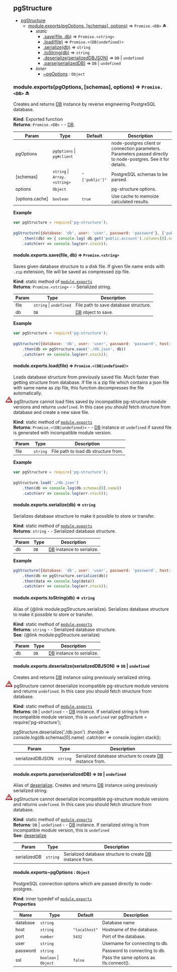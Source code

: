 <a name="module_pgStructure"></a>
## pgStructure

* [pgStructure](#module_pgStructure)
    * [module.exports(pgOptions, [schemas], options)](#exp_module_pgStructure--module.exports) ⇒ <code>Promise.&lt;DB&gt;</code> ⏏
        * _static_
            * [.save(file, db)](#module_pgStructure--module.exports.save) ⇒ <code>Promise.&lt;string&gt;</code>
            * [.load(file)](#module_pgStructure--module.exports.load) ⇒ <code>Promise.&lt;(DB\|undefined)&gt;</code>
            * [.serialize(db)](#module_pgStructure--module.exports.serialize) ⇒ <code>string</code>
            * [.toString(db)](#module_pgStructure--module.exports.toString) ⇒ <code>string</code>
            * [.deserialize(serializedDBJSON)](#module_pgStructure--module.exports.deserialize) ⇒ <code>DB</code> &#124; <code>undefined</code>
            * [.parse(serializedDB)](#module_pgStructure--module.exports.parse) ⇒ <code>DB</code> &#124; <code>undefined</code>
        * _inner_
            * [~pgOptions](#module_pgStructure--module.exports..pgOptions) : <code>Object</code>

<a name="exp_module_pgStructure--module.exports"></a>
### module.exports(pgOptions, [schemas], options) ⇒ <code>Promise.&lt;DB&gt;</code> ⏏
Creates and returns [DB](DB) instance by reverse engineering PostgreSQL database.

**Kind**: Exported function  
**Returns**: <code>Promise.&lt;DB&gt;</code> - - [DB](DB).  

| Param | Type | Default | Description |
| --- | --- | --- | --- |
| pgOptions | <code>pgOptions</code> &#124; <code>pg#client</code> |  | node-postgres client or connection parameters. Parameters passed directly to node-postgres. See it for details. |
| [schemas] | <code>string</code> &#124; <code>Array.&lt;string&gt;</code> | <code>&quot;[&#x27;public&#x27;]&quot;</code> | PostgreSQL schemas to be parsed. |
| options | <code>Object</code> |  | pg-structure options. |
| [options.cache] | <code>boolean</code> | <code>true</code> | Use cache to memoize calculated results. |

**Example**  
```js
var pgStructure = require('pg-structure');

pgStructure({database: 'db', user: 'user', password: 'password'}, ['public', 'other_schema'])
    .then((db) => { console.log( db.get('public.account').columns[0].name ); })
    .catch(err => console.log(err.stack));
```
<a name="module_pgStructure--module.exports.save"></a>
#### module.exports.save(file, db) ⇒ <code>Promise.&lt;string&gt;</code>
Saves given database structure to a disk file. If given file name ends with `.zip` extension, file will be saved as
compressed zip file.

**Kind**: static method of <code>[module.exports](#exp_module_pgStructure--module.exports)</code>  
**Returns**: <code>Promise.&lt;string&gt;</code> - - Serialized string.  

| Param | Type | Description |
| --- | --- | --- |
| file | <code>string</code> &#124; <code>undefined</code> | File path to save database structure. |
| db | <code>DB</code> | [DB](DB) object to save. |

**Example**  
```js
var pgStructure = require('pg-structure');

pgStructure({database: 'db', user: 'user', password: 'password', host: 'localhost', port: 5432}, ['public', 'other_schema'])
    .then(db => pgStructure.save('./db.json', db))
    .catch(err => console.log(err.stack));
```
<a name="module_pgStructure--module.exports.load"></a>
#### module.exports.load(file) ⇒ <code>Promise.&lt;(DB\|undefined)&gt;</code>
Loads database structure from previously saved file. Much faster than getting structure from database.
If file is a zip file which contains a json file with same name as zip file, this function decompresses the file
automatically.<br/>
<img src="../../images/warning-24.png" style="margin-left: -26px;"> pgStructure cannot
load files saved by incompatible pg-structure module versions and returns `undefined`. In this case you should
fetch structure from database and create a new save file.

**Kind**: static method of <code>[module.exports](#exp_module_pgStructure--module.exports)</code>  
**Returns**: <code>Promise.&lt;(DB\|undefined)&gt;</code> - - [DB](DB) instance or `undefined` if saved file is generated with incompatible module version.  

| Param | Type | Description |
| --- | --- | --- |
| file | <code>string</code> | File path to load db structure from. |

**Example**  
```js
var pgStructure = require('pg-structure');

pgStructure.load('./db.json')
    .then(db => console.log(db.schemas[0].name))
    .catch(err => console.log(err.stack));
```
<a name="module_pgStructure--module.exports.serialize"></a>
#### module.exports.serialize(db) ⇒ <code>string</code>
Serializes database structure to make it possible to store or transfer.

**Kind**: static method of <code>[module.exports](#exp_module_pgStructure--module.exports)</code>  
**Returns**: <code>string</code> - - Serialized database structure.  

| Param | Type | Description |
| --- | --- | --- |
| db | <code>DB</code> | [DB](DB) instance to serialize. |

**Example**  
```js
pgStructure({database: 'db', user: 'user', password: 'password', host: 'localhost', port: 5432}, ['public', 'other_schema'])
    .then(db => pgStructure.serialize(db))
    .then(data => console.log(data))
    .catch(err => console.log(err.stack));
```
<a name="module_pgStructure--module.exports.toString"></a>
#### module.exports.toString(db) ⇒ <code>string</code>
Alias of {@link module:pgStructure.serialize). Serializes database structure to make it possible to store or transfer.

**Kind**: static method of <code>[module.exports](#exp_module_pgStructure--module.exports)</code>  
**Returns**: <code>string</code> - - Serialized database structure.  
**See**: {@link module:pgStructure.serialize)  

| Param | Type | Description |
| --- | --- | --- |
| db | <code>DB</code> | [DB](DB) instance to serialize. |

<a name="module_pgStructure--module.exports.deserialize"></a>
#### module.exports.deserialize(serializedDBJSON) ⇒ <code>DB</code> &#124; <code>undefined</code>
Creates and returns [DB](DB) instance using previously serialized string. <br/>
<img src="../../images/warning-24.png" style="margin-left: -26px;"> pgStructure cannot
deserialize incompatible pg-structure module versions and returns `undefined`. In this case you should fetch structure from database.

**Kind**: static method of <code>[module.exports](#exp_module_pgStructure--module.exports)</code>  
**Returns**: <code>DB</code> &#124; <code>undefined</code> - - [DB](DB) instance. If serialized string is from incompatible module version, this is `undefined`
var pgStructure = require('pg-structure');

pgStructure.deserialize('./db.json')
    .then(db => console.log(db.schemas[0].name)
    .catch(err => console.log(err.stack));  

| Param | Type | Description |
| --- | --- | --- |
| serializedDBJSON | <code>string</code> | Serialized database structure to create [DB](DB) instance from. |

<a name="module_pgStructure--module.exports.parse"></a>
#### module.exports.parse(serializedDB) ⇒ <code>DB</code> &#124; <code>undefined</code>
Alias of [deserialize](#module_pgStructure--module.exports.deserialize). Creates and returns [DB](DB) instance using previously serialized string. <br/>
<img src="../../images/warning-24.png" style="margin-left: -26px;"> pgStructure cannot
deserialize incompatible pg-structure module versions and returns `undefined`. In this case you should fetch structure from database.

**Kind**: static method of <code>[module.exports](#exp_module_pgStructure--module.exports)</code>  
**Returns**: <code>DB</code> &#124; <code>undefined</code> - - [DB](DB) instance. If serialized string is from incompatible module version, this is `undefined`  
**See**: [deserialize](#module_pgStructure--module.exports.deserialize)  

| Param | Type | Description |
| --- | --- | --- |
| serializedDB | <code>string</code> | Serialized database structure to create [DB](DB) instance from. |

<a name="module_pgStructure--module.exports..pgOptions"></a>
#### module.exports~pgOptions : <code>Object</code>
PostgreSQL connection options which are passed directly to node-postgres.

**Kind**: inner typedef of <code>[module.exports](#exp_module_pgStructure--module.exports)</code>  
**Properties**

| Name | Type | Default | Description |
| --- | --- | --- | --- |
| database | <code>string</code> |  | Database name |
| host | <code>string</code> | <code>&quot;localhost&quot;</code> | Hostname of the database. |
| port | <code>number</code> | <code>5432</code> | Port of the database. |
| user | <code>string</code> |  | Username for connecting to db. |
| password | <code>string</code> |  | Password to connecting to db. |
| ssl | <code>boolean</code> &#124; <code>Object</code> | <code>false</code> | Pass the same options as tls.connect(). |

